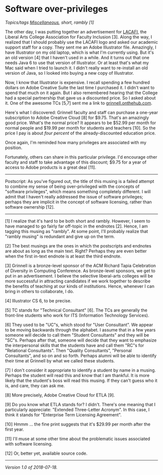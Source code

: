 Software over-privileges
========================

*Topics/tags [Miscellaneous](index-misc), short, rambly [1]*

The other day, I was putting together an advertisement for
[LACAFI](http://web.grinnell.edu/science/lacafi), the Liberal Arts College
Association for Faculty Inclusion [3].  Along the way, I realized that
I should probably use the LACAFI logo and asked our academic support
staff for a copy.  They sent me an Adobe Illustrator file.  Amazingly,
I have Illustrator on my old laptop, which is what I'm currently using.
But it's an old version [4] that I haven't used in a while.  And it
turns out that one needs Java 6 to use that version of Illustrator.
Or at least that's what my Mac said when I tried to launch it.  I didn't
really want to re-install an old version of Java, so I looked into buying
a new copy of Illustrator.

Now, I know that Illustrator is expensive.  I recall spending a few hundred
dollars on Adobe Creative Suite the last time I purchased it.  I didn't
want to spend that much on it again.  But I also remembered hearing that
the College had a special partnership that gave us a discounted price.
So I asked about it.  One of the awesome TCs [5,7] sent me a link to
[grinnell.onthehub.com](https://grinnell.onthehub.com/).

Here's what I discovered: Grinnell faculty and staff can purchase a
one-year subscription to Adobe Creative Cloud [8] for $9.75.  That's an
amazingly good price.  What's the normal price?  It appears to be $52.99
per month for normal people and $19.99 per month for students and teachers
[10].  So the price I pay is about *four percent* of the already-discounted
education price.

Once again, I'm reminded how many privileges are associated with my position.

Fortunately, others can share in this particular privilege.  I'd encourage
other faculty and staff to take advantage of this discount; $9.75 for
a year of access to Adobe products is a great deal [11].

---

Postscript: As you've figured out, the title of this musing is a failed
attempt to combine my sense of being over-privileged with the concepts of
"software privileges", which means something completely different.  I will
admit that I haven't really addressed the issue of software privileges;
perhaps they are implicit in the concept of software licensing, rather
than software ownership [12].

---

[1] I realize that it's hard to be both short and rambly.  However, I 
seem to have managed to go fairly far off-topic in the endnotes [2].  Hence,
I am tagging this musing as "rambly".  At some point, I'll probably realize
that "rambly musing" is redundant and give up on the term.

[2] The best musings are the ones in which the postscripts and endnotes
are about as long as the main text.  Right?  Perhaps they are even better
when the first in-text endnote is at least the third endnote.

[3] Grinnell is a bronze-level sponsor of the ACM Richard Tapia
Celebration of Diversity in Computing Conference.  As bronze-level
sponsors, we get to put in an advertisement.  I believe the selective
liberal-arts colleges will be more successful in attracting candidates
if we work together to describe the benefits of teaching at our kinds of
institutions.  Hence, whenever I can bring in others to collaborate, I do.

[4] Illustrator CS 6, to be precise.

[5] TC stands for "Technical Consultant" [6].  The TCs are generally the
front-line students who work for ITS (Information Technology Services).

[6] They used to be "UC"s, which stood for "User Consultant".  We appear
to be moving backwards through the alphabet.  I assume that in a few years 
someone will decide to call them "Student Consultants" and they will be
"SC"s.  Perhaps after that, someone will decide that they want to
emphasize the interpersonal skills that the students have and call them
"RC"s for "Relational Consultants".  Then "Quality Consultants", "Personal
Consultants", and so on and so forth.  Perhaps alumni will be able to
identify their time at Grinnell by what we called these students.

[7] I don't consider it appropriate to identify a student by name in a
musing.  Perhaps the student will read this and know that I am thankful.
It is more likely that the student's boss will read this musing.  If they
can't guess who it is, and care, they can ask me.

[8] More precisely, Adobe Creative Cloud for ETLA [9].

[9] Do you know what ETLA stands for?  I didn't.  There's one meaning
that I particularly appreciate: "Extended Three-Letter Acronym".  In
this case, I think it stands for "Enterprise Term Licensing Agreement".

[10] Hmmm ... the fine print suggests that it's $29.99 per month after
the first year.

[11] I'll muse at some other time about the problematic issues associated 
with software licensing.

[12] Or, better yet, available source code.

---

*Version 1.0 of 2018-07-18.*
